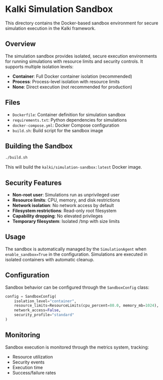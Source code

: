 # Kalki Simulation Sandbox

This directory contains the Docker-based sandbox environment for secure simulation execution in the Kalki framework.

## Overview

The simulation sandbox provides isolated, secure execution environments for running simulations with resource limits and security controls. It supports multiple isolation levels:

- **Container**: Full Docker container isolation (recommended)
- **Process**: Process-level isolation with resource limits
- **None**: Direct execution (not recommended for production)

## Files

- `Dockerfile`: Container definition for simulation sandbox
- `requirements.txt`: Python dependencies for simulations
- `docker-compose.yml`: Docker Compose configuration
- `build.sh`: Build script for the sandbox image

## Building the Sandbox

```bash
./build.sh
```

This will build the `kalki/simulation-sandbox:latest` Docker image.

## Security Features

- **Non-root user**: Simulations run as unprivileged user
- **Resource limits**: CPU, memory, and disk restrictions
- **Network isolation**: No network access by default
- **Filesystem restrictions**: Read-only root filesystem
- **Capability dropping**: No elevated privileges
- **Temporary filesystem**: Isolated /tmp with size limits

## Usage

The sandbox is automatically managed by the `SimulationAgent` when `enable_sandbox=True` in the configuration. Simulations are executed in isolated containers with automatic cleanup.

## Configuration

Sandbox behavior can be configured through the `SandboxConfig` class:

```python
config = SandboxConfig(
    isolation_level="container",
    resource_limits=ResourceLimits(cpu_percent=80.0, memory_mb=1024),
    network_access=False,
    security_profile="standard"
)
```

## Monitoring

Sandbox execution is monitored through the metrics system, tracking:

- Resource utilization
- Security events
- Execution time
- Success/failure rates